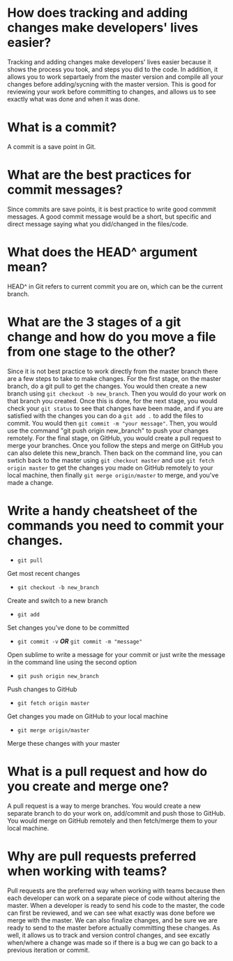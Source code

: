 # How does tracking and adding changes make developers' lives easier?

Tracking and adding changes make developers' lives easier because it shows the process you took, and steps you did to the code. In addition, it allows you to work separtaely from the master version and compile all your changes before adding/sycning with the master version. This is good for reviewing your work before committing to changes, and allows us to see exactly what was done and when it was done. 


# What is a commit?

A commit is a save point in Git.


# What are the best practices for commit messages?

Since commits are save points, it is best practice to write good commmit messages. A good commit message would be a short, but specific and direct message saying what you did/changed in the files/code.


# What does the HEAD^ argument mean?

HEAD^ in Git refers to current commit you are on, which can be the current branch.


# What are the 3 stages of a git change and how do you move a file from one stage to the other?

Since it is not best practice to work directly from the master branch there are a few steps to take to make changes. For the first stage, on the master branch, do a git pull to get the changes. You would then create a new branch using `git checkout -b new_branch`. Then you would do your work on that branch you created. Once this is done, for the next stage, you would check your `git status` to see that changes have been made, and if you are satisfied with the changes you can do a `git add .` to add the files to commit. You would then `git commit -m "your message"`. Then, you would use the command "git push origin new_branch" to push your changes remotely. For the final stage, on GitHub, you would create a pull request to merge your branches. Once you follow the steps and merge on GitHub you can also delete this new_branch. Then back on the command line, you can swtich back to the master using `git checkout master` and use `git fetch origin master` to get the changes you made on GitHub remotely to your local machine, then finally `git merge origin/master` to merge, and you've made a change.


# Write a handy cheatsheet of the commands you need to commit your changes.

- `git pull`

Get most recent changes

- `git checkout -b new_branch`

Create and switch to a new branch

- `git add`

Set changes you've done to be committed

- `git commit -v` **_OR_** `git commit -m "message"`

Open sublime to write a message for your commit or just write the message in the command line using the second option

- `git push origin new_branch`

Push changes to GitHub 

- `git fetch origin master`

Get changes you made on GitHub to your local machine

- `git merge origin/master`

Merge these changes with your master


# What is a pull request and how do you create and merge one?

A pull request is a way to merge branches. You would create a new separate branch to do your work on, add/commit and push those to GitHub. You would merge on GitHub remotely and then fetch/merge them to your local machine.


# Why are pull requests preferred when working with teams?

Pull requests are the preferred way when working with teams because then each developer can work on a separate piece of code without altering the master. When a developer is ready to send his code to the master, the code can first be reviewed, and we can see what exactly was done before we merge with the master. We can also finalize changes, and be sure we are ready to send to the master before actually committing these changes. As well, it allows us to track and version control changes, and see excatly when/where a change was made so if there is a bug we can go back to a previous iteration or commit.
